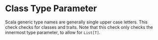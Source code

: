 # Class Type Parameter

Scala generic type names are generally single upper case letters. This check checks for classes and traits. Note that this check only checks the innermost type parameter, to allow for `List[T]`.
